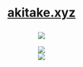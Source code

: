 <div align="center">
  <h1><a href="https://akitake.xyz/">akitake.xyz<a></p></h1>
  <img src="https://github-readme-stats.vercel.app/api?username=NotAkitake&show_icons=true&theme=catppuccin_mocha" />
  <br></br>
  <a href="https://skillicons.dev">
    <img src="https://skillicons.dev/icons?i=powershell,bash,python,dotnet,git,github,githubactions,vscode,windows,linux,docker" />
    <br />
    <img src="https://skillicons.dev/icons?i=html,css,js,ts,react,nextjs" />
  </a>
</div>

